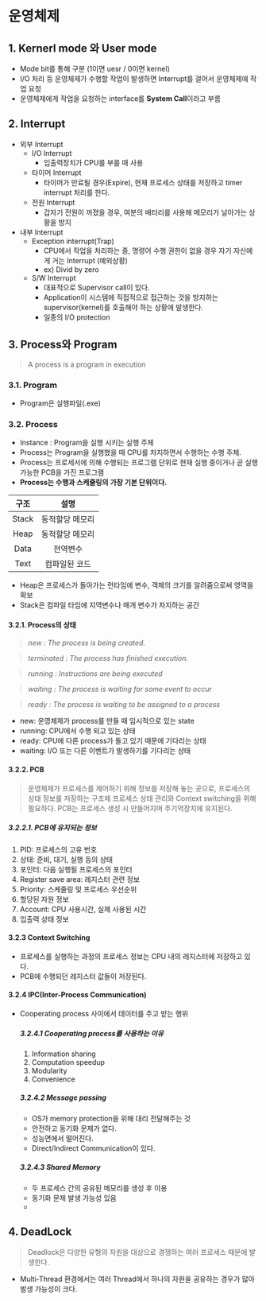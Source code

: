 #  운영체제

## 1. Kernerl mode 와 User mode

- Mode bit를 통해 구분 (1이면 uesr / 0이면 kernel)
- I/O 처리 등 운영체제가 수행할 작업이 발생하면 Interrupt를 걸어서 운영체제에 작업 요청
- 운영체제에게 작업을 요청하는 interface를 **System Call**이라고 부름

## 2. Interrupt

- 외부 Interrupt
  - I/O Interrupt
    - 입출력장치가 CPU를 부를 때 사용
  - 타이머 Interrupt
    - 타이머가 만료될 경우(Expire), 현재 프로세스 상태를 저장하고 timer interrupt 처리를 한다.
  - 전원 Interrupt
    - 갑자기 전원이 꺼졌을 경우, 여분의 배터리를 사용해 메모리가 날아가는 상황을 방지
- 내부 Interrupt
  - Exception interrupt(Trap)
    - CPU에서 작업을 처리하는 중, 명령어 수행 권한이 없을 경우 자기 자신에게 거는 Interrupt (예외상황)
    - ex) Divid by zero
  - S/W Interrupt
    - 대표적으로 Supervisor call이 있다.
    - Application이 시스템에 직접적으로 접근하는 것을 방지하는 supervisor(kernel)를 호출해야 하는 상황에 발생한다.
    - 일종의 I/O protection

## 3. Process와 Program

> A process is a program in execution
### 3.1. Program
- Program은 실행파일(.exe)
### 3.2. Process
- Instance : Program을 실행 시키는 실행 주체
- Process는 Program을 실행했을 때 CPU를 차지하면서 수행하는 수행 주체.
- Process는 프로세서에 의해 수행되는 프로그램 단위로 현재 실행 중이거나 곧 실행 가능한 PCB을 가진 프로그램
- **Process는 수행과 스케줄링의 가장 기본 단위이다.**
  
구조|설명
:----:|:---:
Stack|동적할당 메모리
Heap|동적할당 메모리
Data|전역변수
Text|컴파일된 코드

- Heap은 프로세스가 돌아가는 런타임에 변수, 객체의 크기를 알려줌으로써 영역을 확보
- Stack은 컴파일 타임에 지역변수나 매개 변수가 차지하는 공간

#### 3.2.1. Process의 상태
> *new : The process is being created.*

> *terminated : The process has finished execution.*

> *running : Instructions are being executed*

>  *waiting : The process is waiting for some event to occur*

> *ready : The process is waiting to be assigned to a process*

- new: 운영체제가 process를 만들 때 임시적으로 있는 state
- running: CPU에서 수행 되고 있는 상태
- ready: CPU에 다른 process가 돌고 있기 때문에 기다리는 상태
- waiting: I/O 또는 다른 이벤트가 발생하기를 기다리는 상태

#### 3.2.2. PCB
> 운영체제가 프로세스를 제어하기 위해 정보를 저장해 놓는 곳으로, 프로세스의 상태 정보를 저장하는 구조체
> 프로세스 상태 관리와 Context switching을 위해 필요하다.
> PCB는 프로세스 생성 시 만들어지며 주기억장치에 유지된다.

##### 3.2.2.1. PCB에 유지되는 정보
1. PID: 프로세스의 고유 번호
2. 상태: 준비, 대기, 실행 등의 상태
3. 포인터: 다음 실행될 프로세스의 포인터
4. Register save area: 레지스터 관련 정보
5. Priority: 스케줄링 및 프로세스 우선순위
6. 할당된 자원 정보
7. Account: CPU 사용시간, 실제 사용된 시간
8. 입출력 상태 정보

#### 3.2.3 Context Switching
- 프로세스를 실행하는 과정의 프로세스 정보는 CPU 내의 레지스터에 저장하고 있다.
- PCB에 수행되던 레지스터 값들이 저장된다.

#### 3.2.4 IPC(Inter-Process Communication)
- Cooperating process 사이에서 데이터를 주고 받는 행위
  
  ##### 3.2.4.1 Cooperating process를 사용하는 이유
  1. Information sharing
  2. Computation speedup
  3. Modularity
  4. Convenience

  ##### 3.2.4.2 Message passing
  - OS가 memory protection을 위해 대리 전달해주는 것
  - 안전하고 동기화 문제가 없다.
  - 성능면에서 떨어진다.
  - Direct/Indirect Communication이 있다.
  
  ##### 3.2.4.3 Shared Memory
  - 두 프로세스 간의 공유된 메모리를 생성 후 이용
  - 동기화 문제 발생 가능성 있음
  - 




## 4. DeadLock

> Deadlock은 다양한 유형의 자원을 대상으로 경쟁하는 여러 프로세스 때문에 발생한다.

- Multi-Thread 환경에서는 여러 Thread에서 하나의 자원을 공유하는 경우가 많아 발생 가능성이 크다.

